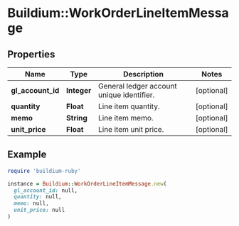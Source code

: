 # Buildium::WorkOrderLineItemMessage

## Properties

| Name | Type | Description | Notes |
| ---- | ---- | ----------- | ----- |
| **gl_account_id** | **Integer** | General ledger account unique identifier. | [optional] |
| **quantity** | **Float** | Line item quantity. | [optional] |
| **memo** | **String** | Line item memo. | [optional] |
| **unit_price** | **Float** | Line item unit price. | [optional] |

## Example

```ruby
require 'buildium-ruby'

instance = Buildium::WorkOrderLineItemMessage.new(
  gl_account_id: null,
  quantity: null,
  memo: null,
  unit_price: null
)
```


